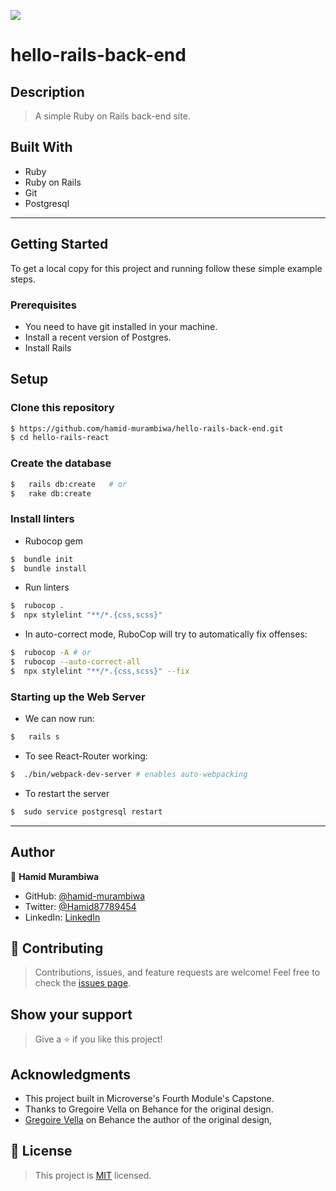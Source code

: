 ![](https://img.shields.io/badge/Microverse-blueviolet)

# hello-rails-back-end
## Description
> A simple Ruby on Rails back-end site.

## Built With

- Ruby
- Ruby on Rails
- Git
- Postgresql

---

## Getting Started

To get a local copy for this project and running follow these simple example steps.

### Prerequisites

- You need to have git installed in your machine.
- Install a recent version of Postgres.
- Install Rails


## Setup

### Clone this repository

```bash
$ https://github.com/hamid-murambiwa/hello-rails-back-end.git
$ cd hello-rails-react
```

### Create the database

```bash
$   rails db:create   # or
$   rake db:create
```

### Install linters 

- Rubocop gem

```bash
$  bundle init
$  bundle install
```

- Run linters

```bash
$  rubocop .
$  npx stylelint "**/*.{css,scss}" 
```

- In auto-correct mode, RuboCop will try to automatically fix offenses:

```bash
$  rubocop -A # or
$  rubocop --auto-correct-all
$  npx stylelint "**/*.{css,scss}" --fix 
```


### Starting up the Web Server

- We can now run:

```bash
$   rails s 
```
- To see React-Router working:

```bash
$  ./bin/webpack-dev-server # enables auto-webpacking
```

- To restart the server

```bash
$  sudo service postgresql restart 
```

---
## Author

👤 **Hamid Murambiwa**

- GitHub: [@hamid-murambiwa](https://github.com/hamid-murambiwa/)
- Twitter: [@Hamid87789454](https://twitter.com/Hamid87789454/)
- LinkedIn: [LinkedIn](https://linkedin.com/in/hamid-murambiwa/)

## 🤝 Contributing

>Contributions, issues, and feature requests are welcome!
>Feel free to check the [issues page](../../issues/).

## Show your support

>Give a ⭐️ if you like this project!

## Acknowledgments

- This project built in Microverse's Fourth Module's Capstone.
- Thanks to Gregoire Vella on Behance for the original design.
- [Gregoire Vella](https://www.behance.net/gregoirevella) on Behance the author of the original design,

## 📝 License

>This project is [MIT](./MIT.md) licensed.
